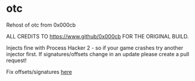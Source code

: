 # otc
Rehost of otc from 0x000cb

ALL CREDITS TO https://www.github/0x000cb FOR THE ORIGINAL BUILD.

Injects fine with Process Hacker 2 - so if your game crashes try another injector first.
If signatures/offsets change in an update please create a pull request!

Fix offsets/signatures [here](https://github.com/Atem2069/otc/blob/master/headers/frameworks/SegmentFramework.h#L102)
